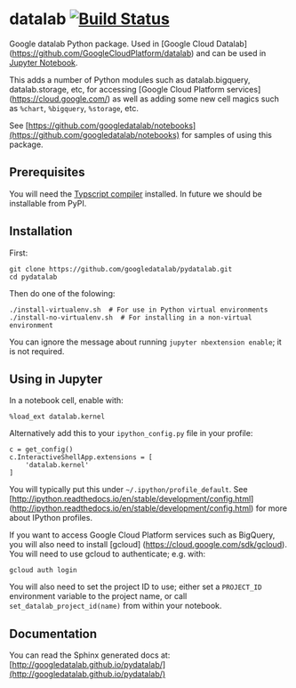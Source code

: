 # datalab [![Build Status](https://travis-ci.org/googledatalab/pydatalab.svg?branch=master)](https://travis-ci.org/googledatalab/pydatalab)

Google datalab Python package. Used in [Google Cloud Datalab]
(https://github.com/GoogleCloudPlatform/datalab) and can be used
in [Jupyter Notebook](http://jupyter.org/).

This adds a number of Python modules such as datalab.bigquery, 
datalab.storage, etc, for accessing [Google Cloud Platform services]
(https://cloud.google.com/) as well as adding some new cell magics such as `%chart`,
`%bigquery`, `%storage`, etc.

See [https://github.com/googledatalab/notebooks](https://github.com/googledatalab/notebooks) 
for samples of using this package.

## Prerequisites

You will need the [Typscript compiler](https://www.typescriptlang.org/) installed.
In future we should be installable from PyPI.

## Installation

First:

    git clone https://github.com/googledatalab/pydatalab.git
    cd pydatalab

Then do one of the folowing:

    ./install-virtualenv.sh  # For use in Python virtual environments
    ./install-no-virtualenv.sh  # For installing in a non-virtual environment

You can ignore the message about running `jupyter nbextension enable`; it is not required.

## Using in Jupyter

In a notebook cell, enable with:

    %load_ext datalab.kernel

Alternatively add this to your `ipython_config.py` file in your profile:

    c = get_config()
    c.InteractiveShellApp.extensions = [
        'datalab.kernel'
    ]

You will typically put this under `~/.ipython/profile_default`. 
See [http://ipython.readthedocs.io/en/stable/development/config.html]
(http://ipython.readthedocs.io/en/stable/development/config.html)
for more about IPython profiles.

If you want to access Google Cloud Platform services such as BigQuery,
you will also need to install [gcloud]
(https://cloud.google.com/sdk/gcloud). You will need to use gcloud
to authenticate; e.g. with:

    gcloud auth login

You will also need to set the project ID to use; either set a `PROJECT_ID`
environment variable to the project name, or call `set_datalab_project_id(name)`
from within your notebook.

## Documentation
You can read the Sphinx generated docs at: [http://googledatalab.github.io/pydatalab/](http://googledatalab.github.io/pydatalab/)

